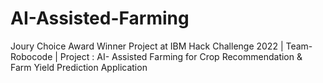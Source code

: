 # AI-Assisted-Farming
Joury Choice Award Winner Project at IBM Hack Challenge 2022 | Team- Robocode | Project : AI- Assisted Farming for Crop Recommendation &amp; Farm Yield Prediction Application
